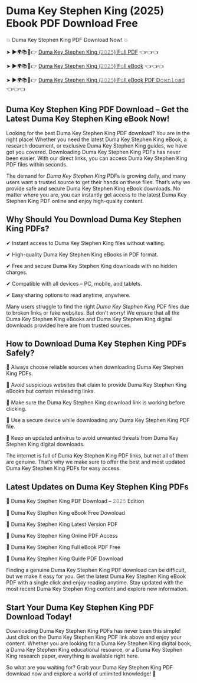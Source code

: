 # Duma Key Stephen King (2025) Ebook PDF Download Free

💥 Duma Key Stephen King PDF Download Now! 💥

➤ ►🌍📚📱👉 [Duma Key Stephen King (𝟸𝟶𝟸𝟻) F𝚞ll PDF](https://getpdf.xyz/duma-key-stephen-king) 👈👈👈


➤ ►🌍📚📱👉 [Duma Key Stephen King (𝟸𝟶𝟸𝟻) F𝚞ll eBook](https://getpdf.xyz/duma-key-stephen-king) 👈👈👈


➤ ►🌍📚📱👉 [Duma Key Stephen King (𝟸𝟶𝟸𝟻) F𝚞ll eBook PDF D𝚘𝚠𝚗𝚕𝚘a𝚍](https://getpdf.xyz/duma-key-stephen-king) 👈👈👈


## Duma Key Stephen King PDF Download – Get the Latest Duma Key Stephen King eBook Now!

Looking for the best Duma Key Stephen King PDF download? You are in the right place! Whether you need the latest Duma Key Stephen King eBook, a research document, or exclusive Duma Key Stephen King guides, we have got you covered. Downloading Duma Key Stephen King PDFs has never been easier. With our direct links, you can access Duma Key Stephen King PDF files within seconds.

The demand for *Duma Key Stephen King* PDFs is growing daily, and many users want a trusted source to get their hands on these files. That’s why we provide safe and secure Duma Key Stephen King eBook downloads. No matter where you are, you can instantly get access to the latest Duma Key Stephen King PDF online and enjoy high-quality content.

## Why Should You Download Duma Key Stephen King PDFs?

✔ Instant access to Duma Key Stephen King files without waiting.

✔ High-quality Duma Key Stephen King eBooks in PDF format.

✔ Free and secure Duma Key Stephen King downloads with no hidden charges.

✔ Compatible with all devices – PC, mobile, and tablets.

✔ Easy sharing options to read anytime, anywhere.

Many users struggle to find the right *Duma Key Stephen King* PDF files due to broken links or fake websites. But don’t worry! We ensure that all the Duma Key Stephen King eBooks and Duma Key Stephen King digital downloads provided here are from trusted sources.

## How to Download Duma Key Stephen King PDFs Safely?

📌 Always choose reliable sources when downloading Duma Key Stephen King PDFs.

📌 Avoid suspicious websites that claim to provide Duma Key Stephen King eBooks but contain misleading links.

📌 Make sure the Duma Key Stephen King download link is working before clicking.

📌 Use a secure device while downloading any Duma Key Stephen King PDF file.

📌 Keep an updated antivirus to avoid unwanted threats from Duma Key Stephen King digital downloads.

The internet is full of Duma Key Stephen King PDF links, but not all of them are genuine. That’s why we make sure to offer the best and most updated Duma Key Stephen King PDFs for easy access.

## Latest Updates on Duma Key Stephen King PDFs

🔹 Duma Key Stephen King PDF Download – 𝟸𝟶𝟸𝟻 Edition

🔹 Duma Key Stephen King eBook Free Download

🔹 Duma Key Stephen King Latest Version PDF

🔹 Duma Key Stephen King Online PDF Access

🔹 Duma Key Stephen King Full eBook PDF Free

🔹 Duma Key Stephen King Guide PDF Download

Finding a genuine Duma Key Stephen King PDF download can be difficult, but we make it easy for you. Get the latest Duma Key Stephen King eBook PDF with a single click and enjoy reading anytime. Stay updated with the most recent Duma Key Stephen King content and explore new information.

## Start Your Duma Key Stephen King PDF Download Today!

Downloading Duma Key Stephen King PDFs has never been this simple! Just click on the Duma Key Stephen King PDF link above and enjoy your content. Whether you are looking for a Duma Key Stephen King digital book, a Duma Key Stephen King educational resource, or a Duma Key Stephen King research paper, everything is available right here.

So what are you waiting for? Grab your Duma Key Stephen King PDF download now and explore a world of unlimited knowledge! 🚀